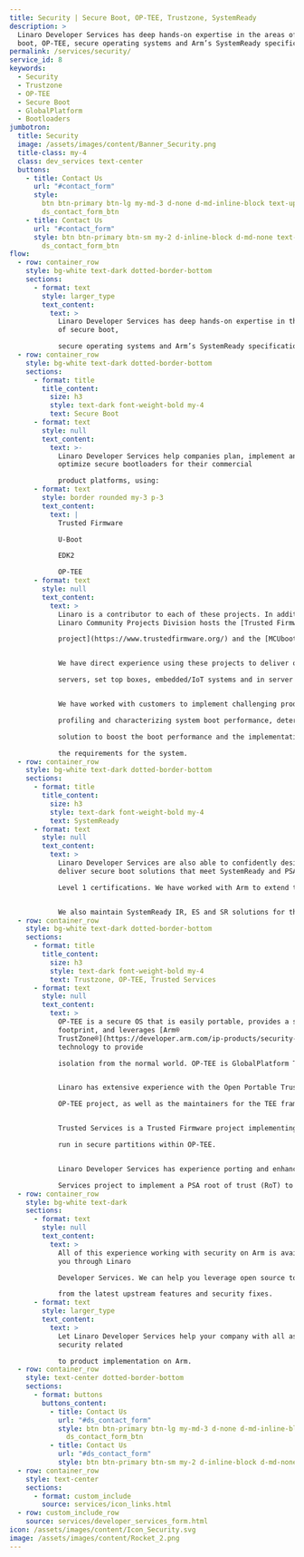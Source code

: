 ```yaml
---
title: Security | Secure Boot, OP-TEE, Trustzone, SystemReady
description: >
  Linaro Developer Services has deep hands-on expertise in the areas of secure
  boot, OP-TEE, secure operating systems and Arm’s SystemReady specifications.
permalink: /services/security/
service_id: 8
keywords:
  - Security
  - Trustzone
  - OP-TEE
  - Secure Boot
  - GlobalPlatform
  - Bootloaders
jumbotron:
  title: Security
  image: /assets/images/content/Banner_Security.png
  title-class: my-4
  class: dev_services text-center
  buttons:
    - title: Contact Us
      url: "#contact_form"
      style:
        btn btn-primary btn-lg my-md-3 d-none d-md-inline-block text-uppercase
        ds_contact_form_btn
    - title: Contact Us
      url: "#contact_form"
      style: btn btn-primary btn-sm my-2 d-inline-block d-md-none text-uppercase
        ds_contact_form_btn
flow:
  - row: container_row
    style: bg-white text-dark dotted-border-bottom
    sections:
      - format: text
        style: larger_type
        text_content:
          text: >
            Linaro Developer Services has deep hands-on expertise in the areas
            of secure boot,

            secure operating systems and Arm’s SystemReady specifications.
  - row: container_row
    style: bg-white text-dark dotted-border-bottom
    sections:
      - format: title
        title_content:
          size: h3
          style: text-dark font-weight-bold my-4
          text: Secure Boot
      - format: text
        style: null
        text_content:
          text: >-
            Linaro Developer Services help companies plan, implement and
            optimize secure bootloaders for their commercial

            product platforms, using:
      - format: text
        style: border rounded my-3 p-3
        text_content:
          text: |
            Trusted Firmware

            U-Boot

            EDK2

            OP-TEE
      - format: text
        style: null
        text_content:
          text: >
            Linaro is a contributor to each of these projects. In addition, the
            Linaro Community Projects Division hosts the [Trusted Firmware

            project](https://www.trustedfirmware.org/) and the [MCUboot project](https://www.mcuboot.com/).


            We have direct experience using these projects to deliver optimized trusted boot solutions to a number of customers; on Arm

            servers, set top boxes, embedded/IoT systems and in server BMC environments using OpenBMC.


            We have worked with customers to implement challenging product boot performance requirements. Such work often involved

            profiling and characterizing system boot performance, determining those areas that affect boot performance, developing a

            solution to boost the boot performance and the implementation and validation of the solution to ensure the performance meets

            the requirements for the system.
  - row: container_row
    style: bg-white text-dark dotted-border-bottom
    sections:
      - format: title
        title_content:
          size: h3
          style: text-dark font-weight-bold my-4
          text: SystemReady
      - format: text
        style: null
        text_content:
          text: >
            Linaro Developer Services are also able to confidently design and
            deliver secure boot solutions that meet SystemReady and PSA

            Level 1 certifications. We have worked with Arm to extend the work of Linaro’s Edge and Fog Computing group (LEDGE) on the [Trusted Substrate project](/projects/#automotive-iot-edge-devices_TS) to develop and upstream a SystemReady IR secure boot solution on NXP chipsets that have been adopted by NXP as part of their product BSP.


            We also maintain SystemReady IR, ES and SR solutions for the Socionext DeveloperBox.
  - row: container_row
    style: bg-white text-dark dotted-border-bottom
    sections:
      - format: title
        title_content:
          size: h3
          style: text-dark font-weight-bold my-4
          text: Trustzone, OP-TEE, Trusted Services
      - format: text
        style: null
        text_content:
          text: >
            OP-TEE is a secure OS that is easily portable, provides a small
            footprint, and leverages [Arm®
            TrustZone®](https://developer.arm.com/ip-products/security-ip/trustzone)
            technology to provide

            isolation from the normal world. OP-TEE is GlobalPlatform TEE System Architecture specification compliant.


            Linaro has extensive experience with the Open Portable Trusted Execution Environment (OP-TEE). The core maintainers for the

            OP-TEE project, as well as the maintainers for the TEE framework in the Linux kernel and U-Boot are employed by Linaro.


            Trusted Services is a Trusted Firmware project implementing a secure partition manager, and a number of trusted services that

            run in secure partitions within OP-TEE.


            Linaro Developer Services has experience porting and enhancing OP-TEE on various SoCs, as well as using the Arm Trusted

            Services project to implement a PSA root of trust (RoT) to obtain PSA level 1 certification for an NXP based platform.
  - row: container_row
    style: bg-white text-dark
    sections:
      - format: text
        style: null
        text_content:
          text: >
            All of this experience working with security on Arm is available to
            you through Linaro

            Developer Services. We can help you leverage open source to ensure you benefit

            from the latest upstream features and security fixes.
      - format: text
        style: larger_type
        text_content:
          text: >
            Let Linaro Developer Services help your company with all aspects of
            security related

            to product implementation on Arm.
  - row: container_row
    style: text-center dotted-border-bottom
    sections:
      - format: buttons
        buttons_content:
          - title: Contact Us
            url: "#ds_contact_form"
            style: btn btn-primary btn-lg my-md-3 d-none d-md-inline-block
              ds_contact_form_btn
          - title: Contact Us
            url: "#ds_contact_form"
            style: btn btn-primary btn-sm my-2 d-inline-block d-md-none ds_contact_form_btn
  - row: container_row
    style: text-center
    sections:
      - format: custom_include
        source: services/icon_links.html
  - row: custom_include_row
    source: services/developer_services_form.html
icon: /assets/images/content/Icon_Security.svg
image: /assets/images/content/Rocket_2.png
---
```

